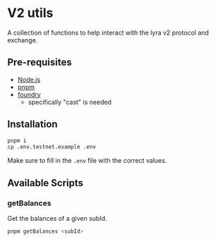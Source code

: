 # V2 utils

A collection of functions to help interact with the lyra v2 protocol and exchange.

## Pre-requisites

- [Node.js](https://nodejs.org/en/download)
- [pnpm](https://pnpm.io/installation)
- [foundry](https://book.getfoundry.sh/getting-started/installation)
  - specifically "cast" is needed

## Installation

```bash
pnpm i
cp .env.testnet.example .env
```

Make sure to fill in the `.env` file with the correct values.

## Available Scripts

### getBalances

Get the balances of a given subId.

```bash
pnpm getBalances <subId>
```
